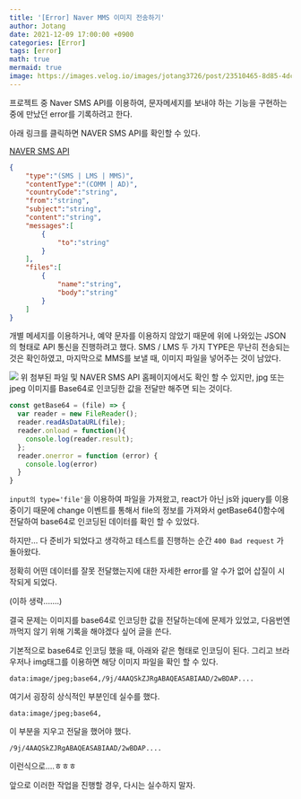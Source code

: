 ```yaml
---
title: '[Error] Naver MMS 이미지 전송하기'
author: Jotang
date: 2021-12-09 17:00:00 +0900
categories: [Error]
tags: [error]
math: true
mermaid: true
image: https://images.velog.io/images/jotang3726/post/23510465-8d85-4dc0-be57-ee1964bd0b5f/ERROR.png
---
```




프로젝트 중 Naver SMS API를 이용하여, 문자메세지를 보내야 하는 기능을 구현하는 중에 만났던 error를 기록하려고 한다.

아래 링크를 클릭하면 NAVER SMS API를 확인할 수 있다.

[NAVER SMS API](https://api.ncloud-docs.com/docs/ai-application-service-sens-smsv2)

```json
{
    "type":"(SMS | LMS | MMS)",
    "contentType":"(COMM | AD)",
    "countryCode":"string",
    "from":"string",
    "subject":"string",
    "content":"string",
    "messages":[
        {
            "to":"string"
        }
    ],
    "files":[
        {
            "name":"string",
            "body":"string"
        }
    ]
}
```

개별 메세지를 이용하거나, 예약 문자를 이용하지 않았기 때문에 위에 나와있는 JSON의 형태로 API 통신을 진행하려고 했다.
SMS / LMS 두 가지 TYPE은 무난히 전송되는 것은 확인하였고, 마지막으로 MMS를 보낼 때, 이미지 파일을 넣어주는 것이 남았다.

![](https://images.velog.io/images/jotang3726/post/60d4773c-b5b5-4358-b9d6-e71408214342/1.png)
위 첨부된 파일 및 NAVER SMS API 홈페이지에서도 확인 할 수 있지만, jpg 또는 jpeg 이미지를 Base64로 인코딩한 값을 전달만 해주면 되는 것이다.

```javascript
const getBase64 = (file) => {
  var reader = new FileReader();
  reader.readAsDataURL(file);
  reader.onload = function(){
    console.log(reader.result);
  };
  reader.onerror = function (error) {
    console.log(error)
  }
}
```

`input의 type='file'`을 이용하여 파일을 가져왔고, react가 아닌 js와 jquery를 이용 중이기 때문에 change 이벤트를 통해서 file의 정보를 가져와서
getBase64()함수에 전달하여 base64로 인코딩된 데이터를 확인 할 수 있었다.

하지만... 다 준비가 되었다고 생각하고 테스트를 진행하는 순간 `400 Bad request` 가 돌아왔다.

정확히 어떤 데이터를 잘못 전달했는지에 대한 자세한 error를 알 수가 없어 삽질이 시작되게 되었다.

(이하 생략.......)

결국 문제는 이미지를 base64로 인코딩한 값을 전달하는데에 문제가 있었고, 다음번엔 까먹지 않기 위해 기록을 해야겠다 싶어 글을 쓴다.

기본적으로 base64로 인코딩 했을 때, 아래와 같은 형태로 인코딩이 된다. 그리고 브라우저나 img태그를 이용하면 해당 이미지 파일을 확인 할 수 있다.

```text
data:image/jpeg;base64,/9j/4AAQSkZJRgABAQEASABIAAD/2wBDAP....
```


여기서 굉장히 상식적인 부분인데 실수를 했다.

```text
data:image/jpeg;base64,
```
이 부분을 지우고 전달을 했어야 했다.

```text
/9j/4AAQSkZJRgABAQEASABIAAD/2wBDAP....
```
이런식으로....ㅎㅎㅎ

앞으로 이러한 작업을 진행할 경우, 다시는 실수하지 말자.
